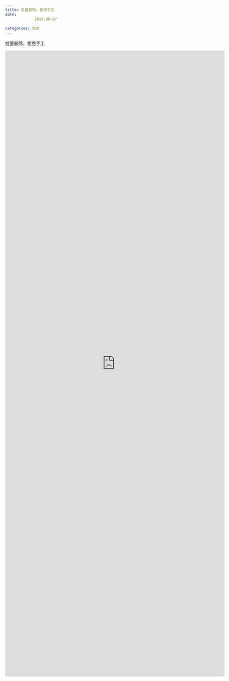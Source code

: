 ```yaml
---
title: 批量删除，拒绝手工
date: 
             2017-09-07
            
categories: 推文
---
```

批量删除，拒绝手工<!--more-->
<iframe src="http://202.114.234.173:8669/appbbs/Stata_Article/@批量删除，拒绝手工.htm" width="700px" height="2000px" scrolling="auto" frameborder=0 ></iframe>